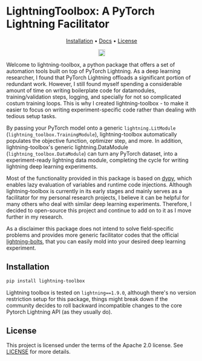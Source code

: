 # LightningToolbox: A PyTorch Lightning Facilitator
<p align="center">
  <a href="#installation">Installation</a> •
  <a href="./docs/README.md">Docs</a> •
  <a href="#license">License</a>
</p>

<p align="center" markdown="1">
    <a href="https://badge.fury.io/py/lightning_toolbox"><img src="https://badge.fury.io/py/lightning_toolbox.svg" alt="PyPI version" height="18"></a>
</p>


Welcome to lightning-toolbox, a python package that offers a set of automation tools built on top of PyTorch Lightning. As a deep learning researcher, I found that PyTorch Lightning offloads a significant portion of redundant work. However, I still found myself spending a considerable amount of time on writing boilerplate code for datamodules, training/validation steps, logging, and specially for not so complicated costum training loops. This is why I created lightning-toolbox - to make it easier to focus on writing experiment-specific code rather than dealing with tedious setup tasks.

By passing your PyTorch model onto a generic `lightning.LitModule` (`lightning_toolbox.TrainingModule`), lightning-toolbox automatically populates the objective function, optimizer step, and more. In addition, lightning-toolbox's generic lightning.DataModule (`lightning_toolbox.DataModule`) can turn any PyTorch dataset, into a experiment-ready lightning data module, completing the cycle for writing lightning deep learning experiments.

Most of the functionality provided in this package is based on [dypy](https://github.com/vahidzee/dypy), which enables lazy evaluation of variables and runtime code injections. Although lightning-toolbox is currently in its early stages and mainly serves as a facilitator for my personal research projects, I believe it can be helpful for many others who deal with similar deep learning experiments. Therefore, I decided to open-source this project and continue to add on to it as I move further in my research.

As a disclaimer this package does not intend to solve field-specific problems and provides more generic facilitator codes that the official [lightning-bolts](https://lightning-bolts.readthedocs.io/en/latest/), that you can easily mold into your desired deep learning experiment.

## Installation

```bash
pip install lightning-toolbox
```
Lightning toolbox is tested on `lightning==1.9.0`, although there's no version restriction setup for this package, things might break down if the community decides to roll backward incompatible changes to the core Pytorch Lightning API (as they usually do).

## License

This project is licensed under the terms of the Apache 2.0 license. See [LICENSE](LICENSE) for more details.